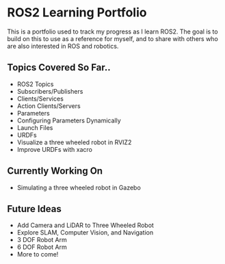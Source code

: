 # ROS2 Learning Portfolio
This is a portfolio used to track my progress as I learn ROS2. The goal is to build on this to use as a reference for myself, and to share with others who are also interested in ROS and robotics.
  
## Topics Covered So Far..  
* ROS2 Topics  
* Subscribers/Publishers  
* Clients/Services  
* Action Clients/Servers  
* Parameters  
* Configuring Parameters Dynamically  
* Launch Files  
* URDFs
* Visualize a three wheeled robot in RVIZ2
* Improve URDFs with xacro

## Currently Working On  
* Simulating a three wheeled robot in Gazebo
  
## Future Ideas  
* Add Camera and LiDAR to Three Wheeled Robot
* Explore SLAM, Computer Vision, and Navigation
* 3 DOF Robot Arm
* 6 DOF Robot Arm
* More to come!
